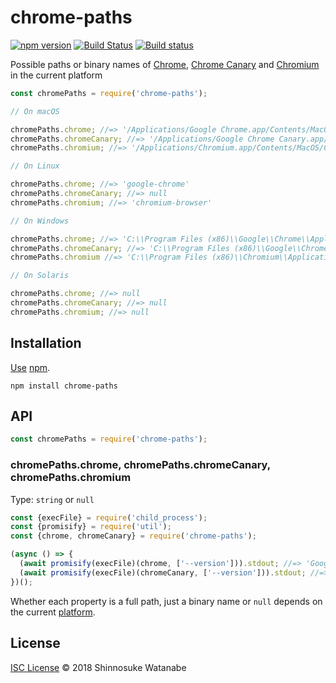 # chrome-paths

[![npm version](https://img.shields.io/npm/v/chrome-paths.svg)](https://www.npmjs.com/package/chrome-paths)
[![Build Status](https://travis-ci.com/shinnn/chrome-paths.svg?branch=master)](https://travis-ci.com/shinnn/chrome-paths)
[![Build status](https://ci.appveyor.com/api/projects/status/fudm5n2n84c1fd4i/branch/master?svg=true)](https://ci.appveyor.com/project/ShinnosukeWatanabe/chrome-paths/branch/master)

Possible paths or binary names of [Chrome](https://www.google.com/chrome/), [Chrome Canary](https://www.google.com/chrome/canary/) and [Chromium](https://www.chromium.org/Home) in the current platform

```javascript
const chromePaths = require('chrome-paths');

// On macOS

chromePaths.chrome; //=> '/Applications/Google Chrome.app/Contents/MacOS/Google Chrome'
chromePaths.chromeCanary; //=> '/Applications/Google Chrome Canary.app/Contents/MacOS/Google Chrome Canary'
chromePaths.chromium; //=> '/Applications/Chromium.app/Contents/MacOS/Chromium'

// On Linux

chromePaths.chrome; //=> 'google-chrome'
chromePaths.chromeCanary; //=> null
chromePaths.chromium; //=> 'chromium-browser'

// On Windows

chromePaths.chrome; //=> 'C:\\Program Files (x86)\\Google\\Chrome\\Application\\chrome.exe'
chromePaths.chromeCanary; //=> 'C:\\Program Files (x86)\\Google\\Chrome SxS\\Application\\chrome.exe'
chromePaths.chromium //=> 'C:\\Program Files (x86)\\Chromium\\Application\\chrome.exe'

// On Solaris

chromePaths.chrome; //=> null
chromePaths.chromeCanary; //=> null
chromePaths.chromium; //=> null
```

## Installation

[Use](https://docs.npmjs.com/cli/install) [npm](https://docs.npmjs.com/getting-started/what-is-npm).

```
npm install chrome-paths
```

## API

```javascript
const chromePaths = require('chrome-paths');
```

### chromePaths.chrome, chromePaths.chromeCanary, chromePaths.chromium

Type: `string` or `null`

```javascript
const {execFile} = require('child_process');
const {promisify} = require('util');
const {chrome, chromeCanary} = require('chrome-paths');

(async () => {
  (await promisify(execFile)(chrome, ['--version'])).stdout; //=> 'Google Chrome 68.0.3440.75 \n'
  (await promisify(execFile)(chromeCanary, ['--version'])).stdout; //=> 'Google Chrome 70.0.3502.0 canary\n'
})();
```

Whether each property is a full path, just a binary name or `null` depends on the current [platform](https://nodejs.org/api/process.html#process_process_platform).

## License

[ISC License](./LICENSE) © 2018 Shinnosuke Watanabe
